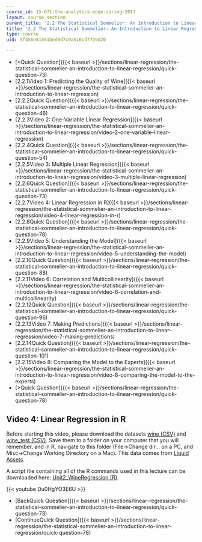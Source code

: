 ```yaml
---
course_id: 15-071-the-analytics-edge-spring-2017
layout: course_section
parent_title: '2.2 The Statistical Sommelier: An Introduction to Linear Regression'
title: '2.2 The Statistical Sommelier: An Introduction to Linear Regression'
type: course
uid: 9f456e81561bed0d7c0a516cd7739d20

---
```


*   [<Quick Question]({{< baseurl >}}/sections/linear-regression/the-statistical-sommelier-an-introduction-to-linear-regression/quick-question-73)
*   [2.2.1Video 1: Predicting the Quality of Wine]({{< baseurl >}}/sections/linear-regression/the-statistical-sommelier-an-introduction-to-linear-regression)
*   [2.2.2Quick Question]({{< baseurl >}}/sections/linear-regression/the-statistical-sommelier-an-introduction-to-linear-regression/quick-question-46)
*   [2.2.3Video 2: One-Variable Linear Regression]({{< baseurl >}}/sections/linear-regression/the-statistical-sommelier-an-introduction-to-linear-regression/video-2-one-variable-linear-regression)
*   [2.2.4Quick Question]({{< baseurl >}}/sections/linear-regression/the-statistical-sommelier-an-introduction-to-linear-regression/quick-question-54)
*   [2.2.5Video 3: Multiple Linear Regression]({{< baseurl >}}/sections/linear-regression/the-statistical-sommelier-an-introduction-to-linear-regression/video-3-multiple-linear-regression)
*   [2.2.6Quick Question]({{< baseurl >}}/sections/linear-regression/the-statistical-sommelier-an-introduction-to-linear-regression/quick-question-73)
*   [2.2.7Video 4: Linear Regression in R]({{< baseurl >}}/sections/linear-regression/the-statistical-sommelier-an-introduction-to-linear-regression/video-4-linear-regression-in-r)
*   [2.2.8Quick Question]({{< baseurl >}}/sections/linear-regression/the-statistical-sommelier-an-introduction-to-linear-regression/quick-question-78)
*   [2.2.9Video 5: Understanding the Model]({{< baseurl >}}/sections/linear-regression/the-statistical-sommelier-an-introduction-to-linear-regression/video-5-understanding-the-model)
*   [2.2.10Quick Question]({{< baseurl >}}/sections/linear-regression/the-statistical-sommelier-an-introduction-to-linear-regression/quick-question-88)
*   [2.2.11Video 6: Correlation and Multicollinearity]({{< baseurl >}}/sections/linear-regression/the-statistical-sommelier-an-introduction-to-linear-regression/video-6-correlation-and-multicollinearity)
*   [2.2.12Quick Question]({{< baseurl >}}/sections/linear-regression/the-statistical-sommelier-an-introduction-to-linear-regression/quick-question-96)
*   [2.2.13Video 7: Making Predictions]({{< baseurl >}}/sections/linear-regression/the-statistical-sommelier-an-introduction-to-linear-regression/video-7-making-predictions)
*   [2.2.14Quick Question]({{< baseurl >}}/sections/linear-regression/the-statistical-sommelier-an-introduction-to-linear-regression/quick-question-101)
*   [2.2.15Video 8: Comparing the Model to the Experts]({{< baseurl >}}/sections/linear-regression/the-statistical-sommelier-an-introduction-to-linear-regression/video-8-comparing-the-model-to-the-experts)
*   [\>Quick Question]({{< baseurl >}}/sections/linear-regression/the-statistical-sommelier-an-introduction-to-linear-regression/quick-question-78)

Video 4: Linear Regression in R
-------------------------------

Before starting this video, please download the datasets [wine (CSV)](/coursemedia/15-071-the-analytics-edge-spring-2017/e6eb689583a501e5b4c6164d771880d9_wine.csv) and [wine\_test (CSV)](/coursemedia/15-071-the-analytics-edge-spring-2017/fbf05b0e868bc87b4fbadac6fe406c30_wine_test.csv). Save them to a folder on your computer that you will remember, and in R, navigate to this folder (File->Change dir... on a PC, and Misc->Change Working Directory on a Mac). This data comes from [Liquid Assets](http://www.liquidasset.com/winedata.html).

A script file containing all of the R commands used in this lecture can be downloaded here: [Unit2\_WineRegression (R)](/coursemedia/15-071-the-analytics-edge-spring-2017/4b42530dd2f3fc2cdd30ba7d12315265_Unit2_WineRegression.R).

{{< youtube Du0HgYO3E6U >}}

*   [BackQuick Question]({{< baseurl >}}/sections/linear-regression/the-statistical-sommelier-an-introduction-to-linear-regression/quick-question-73)
*   [ContinueQuick Question]({{< baseurl >}}/sections/linear-regression/the-statistical-sommelier-an-introduction-to-linear-regression/quick-question-78)